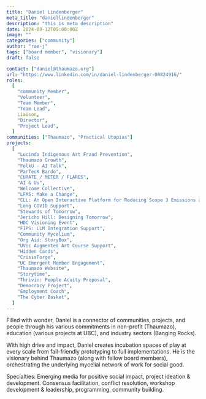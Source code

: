 ```yaml
---
title: "Daniel Lindenberger"
meta_title: "daniellindenberger"
description: "this is meta description"
date: 2024-09-12T05:00:00Z
image: ""
categories: ["community"]
author: "rae-j"
tags: ["board member", "visionary"]
draft: false

contact: ["daniel@thaumazo.org"]
url: "https://www.linkedin.com/in/daniel-lindenberger-00824916/"
roles:
  [
    "community Member",
    "Volunteer",
    "Team Member",
    "Team Lead",
    Liaison,
    "Director",
    "Project Lead",
  ]
communities: ["Thaumazo", "Practical Utopias"]
projects:
  [
    "Lucinda Indigenous Art Fraud Prevention",
    "Thaumazo Growth",
    "FolkU - AI Talk",
    "ParTecK Bardo",
    "CURATE / METER / FLARES",
    "AI & Us",
    "Welcome Collective",
    "LFAS: Make a Change",
    "CLL: An Open Interactive Platform for Reducing Scope 3 Emissions at UBC",
    "Long COVID Support",
    "Stewards of Tomorrow",
    "Jericho Hill: Designing Tomorrow",
    "HDC Visioning Event",
    "FIPS: LLM Integration Support",
    "Community Mycelium",
    "Org Aid: StoryBox",
    "UVic Augmented Art Course Support",
    "Hidden Cards",
    "CrisisForge",
    "UC Emergent Member Engagement",
    "Thaumazo Website",
    "Storytime",
    "Thrivin: People Acuity Proposal",
    "Democracy Project",
    "Employment Coach",
    "The Cyber Basket",
  ]
---
```


Filled with wonder, Daniel is a connector of communities, projects, and people through his various commitments in non-profit (Thaumazo), education (various projects at UBC), and industry sectors (Banging Rocks).

With high drive and impact, Daniel creates incubation spaces of play at every scale from fail-friendly prototyping to full implementations. He is the visionary behind Thaumazo (along with fellow board members), orchestrating the underlying mycelial network of work for social good.

Specialties: Emerging media for positive social impact, project ideation & development. Consensus facilitation, conflict resolution, workshop development & leadership, programming, community building.
